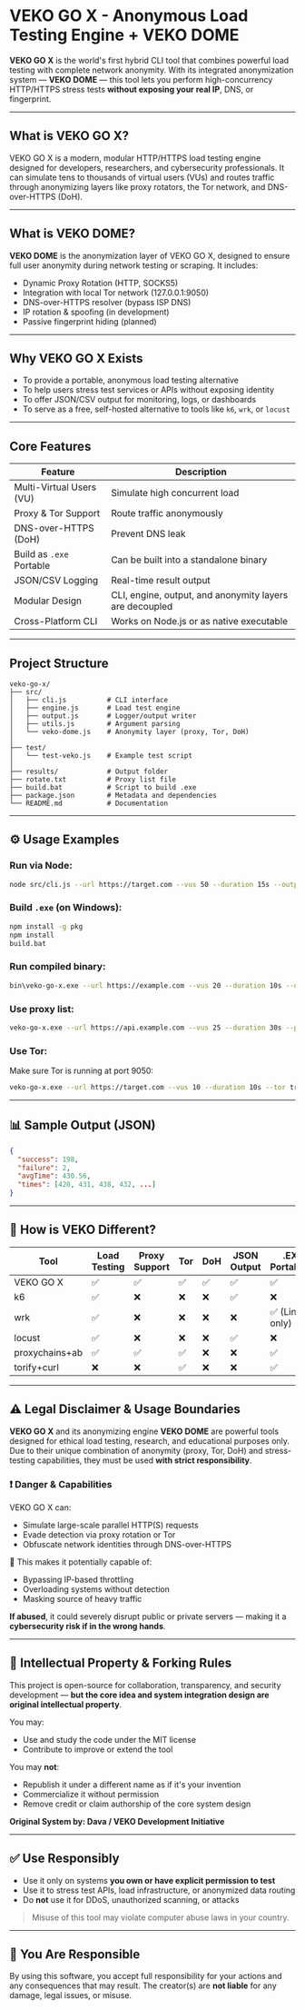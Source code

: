 
#  VEKO GO X - Anonymous Load Testing Engine + VEKO DOME

**VEKO GO X** is the world's first hybrid CLI tool that combines powerful load testing with complete network anonymity. With its integrated anonymization system — **VEKO DOME** — this tool lets you perform high-concurrency HTTP/HTTPS stress tests **without exposing your real IP**, DNS, or fingerprint.

---

##  What is VEKO GO X?

VEKO GO X is a modern, modular HTTP/HTTPS load testing engine designed for developers, researchers, and cybersecurity professionals. It can simulate tens to thousands of virtual users (VUs) and routes traffic through anonymizing layers like proxy rotators, the Tor network, and DNS-over-HTTPS (DoH).

---

##  What is VEKO DOME?

**VEKO DOME** is the anonymization layer of VEKO GO X, designed to ensure full user anonymity during network testing or scraping. It includes:

-  Dynamic Proxy Rotation (HTTP, SOCKS5)
-  Integration with local Tor network (127.0.0.1:9050)
-  DNS-over-HTTPS resolver (bypass ISP DNS)
-  IP rotation & spoofing (in development)
-  Passive fingerprint hiding (planned)

---

##  Why VEKO GO X Exists

- To provide a portable, anonymous load testing alternative
- To help users stress test services or APIs without exposing identity
- To offer JSON/CSV output for monitoring, logs, or dashboards
- To serve as a free, self-hosted alternative to tools like `k6`, `wrk`, or `locust`

---

##  Core Features

| Feature             | Description |
|---------------------|-------------|
|  Multi-Virtual Users (VU) | Simulate high concurrent load |
|  Proxy & Tor Support      | Route traffic anonymously |
|  DNS-over-HTTPS (DoH)     | Prevent DNS leak |
|  Build as `.exe` Portable | Can be built into a standalone binary |
|  JSON/CSV Logging         | Real-time result output |
|  Modular Design           | CLI, engine, output, and anonymity layers are decoupled |
|  Cross-Platform CLI       | Works on Node.js or as native executable |

---

##  Project Structure

```
veko-go-x/
├── src/
│   ├── cli.js          # CLI interface
│   ├── engine.js       # Load test engine
│   ├── output.js       # Logger/output writer
│   ├── utils.js        # Argument parsing
│   └── veko-dome.js    # Anonymity layer (proxy, Tor, DoH)
│
├── test/
│   └── test-veko.js    # Example test script
│
├── results/            # Output folder
├── rotate.txt          # Proxy list file
├── build.bat           # Script to build .exe
├── package.json        # Metadata and dependencies
└── README.md           # Documentation
```

---

## ⚙️ Usage Examples

### Run via Node:
```bash
node src/cli.js --url https://target.com --vus 50 --duration 15s --output json
```

### Build `.exe` (on Windows):
```bash
npm install -g pkg
npm install
build.bat
```

### Run compiled binary:
```bash
bin\veko-go-x.exe --url https://example.com --vus 20 --duration 10s --output csv
```

### Use proxy list:
```bash
veko-go-x.exe --url https://api.example.com --vus 25 --duration 30s --proxy rotate.txt
```

### Use Tor:
Make sure Tor is running at port 9050:
```bash
veko-go-x.exe --url https://target.com --vus 10 --duration 10s --tor true
```

---

## 📊 Sample Output (JSON)

```json
{
  "success": 198,
  "failure": 2,
  "avgTime": 430.56,
  "times": [420, 431, 438, 432, ...]
}
```

---

## 🧪 How is VEKO Different?

| Tool          | Load Testing | Proxy Support | Tor | DoH | JSON Output | .EXE Portability |
|---------------|--------------|----------------|-----|-----|--------------|-------------------|
| VEKO GO X     | ✅           | ✅             | ✅  | ✅  | ✅           | ✅                |
| k6            | ✅           | ❌             | ❌  | ❌  | ✅           | ❌                |
| wrk           | ✅           | ❌             | ❌  | ❌  | ❌           | ✅ (Linux only)   |
| locust        | ✅           | ❌             | ❌  | ❌  | ✅           | ❌                |
| proxychains+ab| ✅           | ✅             | ✅  | ❌  | ❌           | ✅                |
| torify+curl   | ❌           | ❌             | ✅  | ❌  | ❌           | ✅                |

---

## ⚠️ Legal Disclaimer & Usage Boundaries

**VEKO GO X** and its anonymizing engine **VEKO DOME** are powerful tools designed for ethical load testing, research, and educational purposes only. Due to their unique combination of anonymity (proxy, Tor, DoH) and stress-testing capabilities, they must be used **with strict responsibility**.

### ❗ Danger & Capabilities

VEKO GO X can:
- Simulate large-scale parallel HTTP(S) requests
- Evade detection via proxy rotation or Tor
- Obfuscate network identities through DNS-over-HTTPS

🚨 This makes it potentially capable of:
- Bypassing IP-based throttling
- Overloading systems without detection
- Masking source of heavy traffic

**If abused**, it could severely disrupt public or private servers — making it a **cybersecurity risk if in the wrong hands**.

---

## 🔐 Intellectual Property & Forking Rules

This project is open-source for collaboration, transparency, and security development — **but the core idea and system integration design are original intellectual property**.

You may:
- Use and study the code under the MIT license
- Contribute to improve or extend the tool

You may **not**:
- Republish it under a different name as if it's your invention
- Commercialize it without permission
- Remove credit or claim authorship of the core system design

**Original System by: Dava / VEKO Development Initiative**

---

## ✅ Use Responsibly

- Use it only on systems **you own or have explicit permission to test**
- Use it to stress test APIs, load infrastructure, or anonymized data routing
- Do **not** use it for DDoS, unauthorized scanning, or attacks

> Misuse of this tool may violate computer abuse laws in your country.

---

## 📌 You Are Responsible

By using this software, you accept full responsibility for your actions and any consequences that may result. The creator(s) are **not liable** for any damage, legal issues, or misuse.
